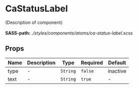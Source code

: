 # CaStatusLabel

(Description of component)<br><br> **SASS-path:** _./styles/components/atoms/ca-status-label.scss_

## Props

<!-- @vuese:CaStatusLabel:props:start -->
|Name|Description|Type|Required|Default|
|---|---|---|---|---|
|type|-|`String`|`false`|inactive|
|text|-|`String`|`true`|-|

<!-- @vuese:CaStatusLabel:props:end -->


